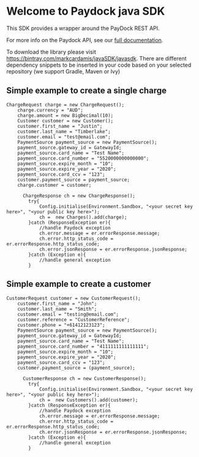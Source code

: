 # Welcome to Paydock java SDK 

This SDK provides a wrapper around the PayDock REST API.

For more info on the Paydock API, see our [full documentation](https://docs.paydock.com).

To download the library please visit https://bintray.com/markcardamis/javaSDK/javasdk.
There are different dependency snippets to be inserted in your code based on your selected repository (we support Gradle, Maven or Ivy)

## Simple example to create a single charge


    ChargeRequest charge = new ChargeRequest();
        charge.currency = "AUD";
        charge.amount = new BigDecimal(10);
        Customer customer = new Customer();
        customer.first_name = "Justin";
        customer.last_name = "Timberlake";
        customer.email = "test@email.com";
        PaymentSource payment_source = new PaymentSource();
        payment_source.gateway_id = GatewayId;
        payment_source.card_name = "Test Name";
        payment_source.card_number = "5520000000000000";
        payment_source.expire_month = "10";
        payment_source.expire_year = "2020";
        payment_source.card_ccv = "123";
        customer.payment_source = payment_source;
        charge.customer = customer;

          ChargeResponse ch = new ChargeResponse();
            try{
                Config.initialise(Environment.Sandbox, "<your secret key here>", "<your public key here>");
                ch =  new Charges().add(charge);
            }catch (ResponseException er){
                //handle Paydock exception
                ch.error.message = er.errorResponse.message;
                ch.error.http_status_code = er.errorResponse.http_status_code;
                ch.error.jsonResponse = er.errorResponse.jsonResponse;
            }catch (Exception e){
                //handle general exception
            }



## Simple example to create a customer


    CustomerRequest customer = new CustomerRequest();
        customer.first_name = "John";
        customer.last_name = "Smith";
        customer.email = "testing@email.com";
        customer.reference = "CustomerReference";
        customer.phone = "+61412123123";
        PaymentSource payment_source = new PaymentSource();
        payment_source.gateway_id = GatewayId;
        payment_source.card_name = "Test Name";
        payment_source.card_number = "4111111111111111";
        payment_source.expire_month = "10";
        payment_source.expire_year = "2020";
        payment_source.card_ccv = "123";
        customer.payment_source = (payment_source);

          CustomerResponse ch = new CustomerResponse();
            try{
                Config.initialise(Environment.Sandbox, "<your secret key here>", "<your public key here>");
                ch =  new Customers().add(customer);
            }catch (ResponseException er){
                //handle Paydock exception
                ch.error.message = er.errorResponse.message;
                ch.error.http_status_code = er.errorResponse.http_status_code;
                ch.error.jsonResponse = er.errorResponse.jsonResponse;
            }catch (Exception e){
                //handle general exception
            }
